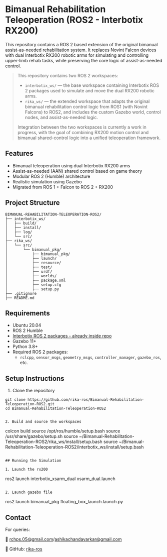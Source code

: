 # Bimanual Rehabilitation Teleoperation (ROS2 - Interbotix RX200)

This repository contains a ROS 2 based extension of the original bimanual assist-as-needed rehabilitation system. It replaces Novint Falcon devices with dual Interbotix RX200 robotic arms for simulating and controlling upper-limb rehab tasks, while preserving the core logic of assist-as-needed control.

> This repository contains two ROS 2 workspaces:
>
> - `interbotix_ws/` — the base workspace containing Interbotix ROS 2 packages used to simulate and move the dual RX200 robotic arms.
> - `rika_ws/` — the extended workspace that adapts the original bimanual rehabilitation control logic from ROS1 (with Novint Falcons) to ROS2, and includes the custom Gazebo world, control nodes, and assist-as-needed logic.
>
> Integration between the two workspaces is currently a work in progress, with the goal of combining RX200 motion control and bimanual shared-control logic into a unified teleoperation framework.


## Features

- Bimanual teleoperation using dual Interbotix RX200 arms
- Assist-as-needed (AAN) shared control based on game theory
- Modular ROS 2 (Humble) architecture
- Realistic simulation using Gazebo
- Migrated from ROS 1 + Falcon to ROS 2 + RX200


## Project Structure
```
BIMANUAL-REHABILITATION-TELEOPERATION-ROS2/
├── interbotix_ws/
│   ├── build/
│   ├── install/
│   ├── log/
│   └── src/
├── rika_ws/
│   └── src/
│       └── bimanual_pkg/
│           ├── bimanual_pkg/      
│           ├── launch/
│           ├── resource/
│           ├── test/
│           ├── urdf/
│           ├── worlds/
│           ├── package.xml
│           ├── setup.cfg
│           ├── setup.py
├── .gitignore
├── README.md
```

## Requirements

- Ubuntu 20.04
- ROS 2 Humble
- [Interbotix ROS 2 packages - already inside repo](https://docs.trossenrobotics.com/interbotix_xsarms_docs/ros_interface/ros2/overview.html)
- Gazebo 11+
- Python 3.8+
- Required ROS 2 packages:
  - `rclcpp`, `sensor_msgs`, `geometry_msgs`, `controller_manager`, `gazebo_ros`, etc.


## Setup Instructions

1. Clone the repository

```
git clone https://github.com/rika-ros/Bimanual-Rehabilitation-Teleoperation-ROS2.git
cd Bimanual-Rehabilitation-Teleoperation-ROS2
```

```

2. Build and source the workspaces 

```
colcon build
source /opt/ros/humble/setup.bash
source /usr/share/gazebo/setup.sh
source ~/Bimanual-Rehabilitation-Teleoperation-ROS2/rika_ws/install/setup.bash
source ~/Bimanual-Rehabilitation-Teleoperation-ROS2/interbotix_ws/install/setup.bash
```

## Running the Simulation

1. Launch the rx200

```
ros2 launch interbotix_xsarm_dual xsarm_dual.launch
```

2. Launch gazebo file

```
ros2 launch bimanual_pkg floating_box_launch.launch.py

## Contact

For queries:

📧 rchps.05@gmail.com/ashikachandavarkar@gmail.com

📂 GitHub: [rika-ros](https://github.com/rika-ros)
